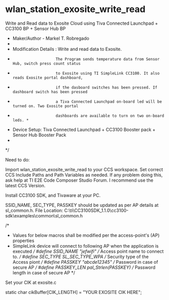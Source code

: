 # wlan_station_exosite_write_read
Write and Read data to Exosite Cloud using Tiva Connected Launchpad + CC3100 BP + Sensor Hub BP

 * Maker/Author - Markel T. Robregado
 *
 * Modification Details : Write and read data to Exosite.
 *                        The Program sends temperature data from Sensor Hub, switch press count status
 *                        to Exosite using TI SimpleLink CC3100. It also reads Exosite portal dashboard,
 *                        if the dasboard switches has been pressed. If dashboard switch has been pressed
 *                        a Tiva Connected Launchpad on-board led will be turned on. Two Exosite portal
 *                        dashboards are available to turn on two on-board leds. *
 * Device Setup: Tiva Connected Launchpad + CC3100 Booster pack + Sensor Hub Booster Pack
 *
 */

Need to do:

Import wlan_station_exosite_write_read to your CCS workspace. Set correct CCS Include Paths and Path Variables
as needed. If any problem doing this, ask help at TI E2E Code Composer Studio Forum. I recommend use the latest CCS 
Version.

Install CC3100 SDK, and Tivaware at your PC.


SSID_NAME, SEC_TYPE, PASSKEY should be updated as per AP details at sl_common.h. 
File Location: C:\ti\CC3100SDK_1.1.0\cc3100-sdk\examples\common\sl_common.h 

/*
 * Values for below macros shall be modified per the access-point's (AP) properties
 * SimpleLink device will connect to following AP when the application is executed
 */
#define SSID_NAME       "jefwifi"         /* Access point name to connect to. */
#define SEC_TYPE        SL_SEC_TYPE_WPA    /* Security type of the Access piont */
#define PASSKEY         "abcde12345"                  /* Password in case of secure AP */
#define PASSKEY_LEN     pal_Strlen(PASSKEY)  /* Password length in case of secure AP */

Set your CIK at exosite.c

static char cikBuffer[CIK_LENGTH] = "YOUR EXOSITE CIK HERE";
